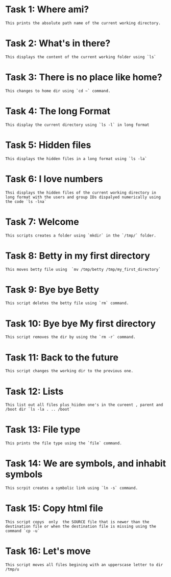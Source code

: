 # Task 1: Where ami? 
	This prints the absolute path name of the current working directory.

# Task 2: What's in there?
	This displays the content of the current working folder using `ls`

# Task 3: There is no place like home?
	This changes to home dir using `cd ~` command.

# Task 4: The long Format
	This display the current directory using `ls -l` in long format

# Task 5: Hidden files
	This displays the hidden files in a long format using `ls -la`

# Task 6: I love numbers
	Thsi displays the hidden files of the current working directory in long format with the users and group IDs dispalyed numerically using the code `ls -lna`	

# Task 7: Welcome
	This scripts creates a folder using `mkdir` in the `/tmp/` folder.

# Task 8: Betty in my first directory
	This moves betty file using  `mv /tmp/betty /tmp/my_first_directory`

# Task 9: Bye bye Betty
	This script deletes the betty file using `rm` command.

# Task 10: Bye bye My first directory
	This script removes the dir by using the `rm -r` command.

# Task 11: Back to the future 
	This script changes the working dir to the previous one.

# Task 12: Lists
	This list out all files plus hiiden one's in the cureent , parent and /boot dir `ls -la . .. /boot`

# Task 13: File type
	This prints the file type using the `file` command.

# Task 14: We are symbols, and inhabit symbols
	This scrpit creates a symbolic link using `ln -s` command.

# Task 15: Copy html file
	This script copys  only  the SOURCE file that is newer than the  destination file or when the destination file is missing using the command `cp -u`

# Task 16: Let's move
	This script moves all files begining with an upperscase letter to dir /tmp/u






	 			

